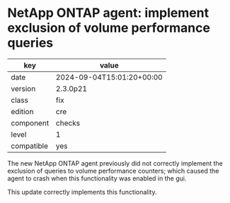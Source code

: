[//]: # (werk v2)
# NetApp ONTAP agent: implement exclusion of volume performance queries

key        | value
---------- | ---
date       | 2024-09-04T15:01:20+00:00
version    | 2.3.0p21
class      | fix
edition    | cre
component  | checks
level      | 1
compatible | yes

The new NetApp ONTAP agent previously did not correctly implement
the exclusion of queries to volume performance counters;
which caused the agent to crash when this functionality was enabled in the gui.

This update correctly implements this functionality.
